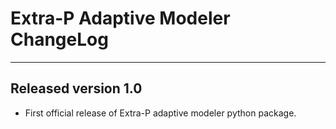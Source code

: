 # Extra-P Adaptive Modeler ChangeLog

***

## Released version 1.0

* First official release of Extra-P adaptive modeler python package.
